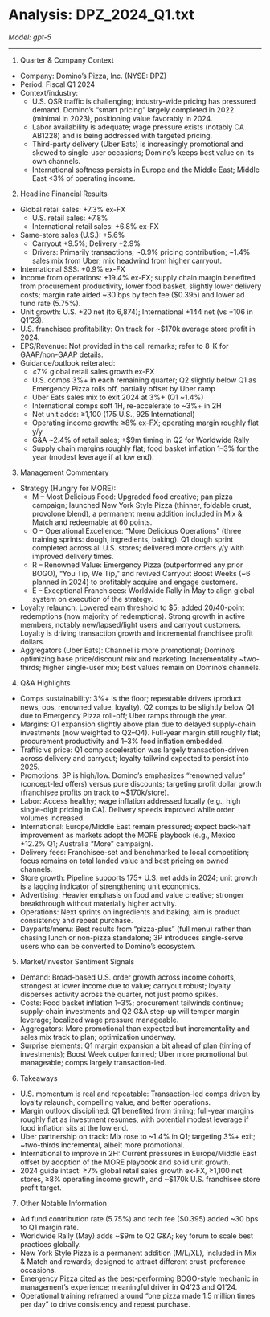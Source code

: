 # Analysis: DPZ_2024_Q1.txt

*Model: gpt-5*

---

1) Quarter & Company Context
- Company: Domino’s Pizza, Inc. (NYSE: DPZ)
- Period: Fiscal Q1 2024
- Context/industry: 
  - U.S. QSR traffic is challenging; industry-wide pricing has pressured demand. Domino’s “smart pricing” largely completed in 2022 (minimal in 2023), positioning value favorably in 2024.
  - Labor availability is adequate; wage pressure exists (notably CA AB1228) and is being addressed with targeted pricing.
  - Third-party delivery (Uber Eats) is increasingly promotional and skewed to single-user occasions; Domino’s keeps best value on its own channels.
  - International softness persists in Europe and the Middle East; Middle East <3% of operating income.

2) Headline Financial Results
- Global retail sales: +7.3% ex-FX
  - U.S. retail sales: +7.8%
  - International retail sales: +6.8% ex-FX
- Same-store sales (U.S.): +5.6%
  - Carryout +9.5%; Delivery +2.9%
  - Drivers: Primarily transactions; ~0.9% pricing contribution; ~1.4% sales mix from Uber; mix headwind from higher carryout.
- International SSS: +0.9% ex-FX
- Income from operations: +19.4% ex-FX; supply chain margin benefited from procurement productivity, lower food basket, slightly lower delivery costs; margin rate aided ~30 bps by tech fee ($0.395) and lower ad fund rate (5.75%).
- Unit growth: U.S. +20 net (to 6,874); International +144 net (vs +106 in Q1’23).
- U.S. franchisee profitability: On track for ~$170k average store profit in 2024.
- EPS/Revenue: Not provided in the call remarks; refer to 8-K for GAAP/non-GAAP details.
- Guidance/outlook reiterated:
  - ≥7% global retail sales growth ex-FX
  - U.S. comps 3%+ in each remaining quarter; Q2 slightly below Q1 as Emergency Pizza rolls off, partially offset by Uber ramp
  - Uber Eats sales mix to exit 2024 at 3%+ (Q1 ~1.4%)
  - International comps soft 1H, re-accelerate to ~3%+ in 2H
  - Net unit adds: ≥1,100 (175 U.S., 925 International)
  - Operating income growth: ≥8% ex-FX; operating margin roughly flat y/y
  - G&A ~2.4% of retail sales; +$9m timing in Q2 for Worldwide Rally
  - Supply chain margins roughly flat; food basket inflation 1–3% for the year (modest leverage if at low end).

3) Management Commentary
- Strategy (Hungry for MORE):
  - M – Most Delicious Food: Upgraded food creative; pan pizza campaign; launched New York Style Pizza (thinner, foldable crust, provolone blend), a permanent menu addition included in Mix & Match and redeemable at 60 points.
  - O – Operational Excellence: “More Delicious Operations” (three training sprints: dough, ingredients, baking). Q1 dough sprint completed across all U.S. stores; delivered more orders y/y with improved delivery times.
  - R – Renowned Value: Emergency Pizza (outperformed any prior BOGO), “You Tip, We Tip,” and revived Carryout Boost Weeks (~6 planned in 2024) to profitably acquire and engage customers.
  - E – Exceptional Franchisees: Worldwide Rally in May to align global system on execution of the strategy.
- Loyalty relaunch: Lowered earn threshold to $5; added 20/40-point redemptions (now majority of redemptions). Strong growth in active members, notably new/lapsed/light users and carryout customers. Loyalty is driving transaction growth and incremental franchisee profit dollars.
- Aggregators (Uber Eats): Channel is more promotional; Domino’s optimizing base price/discount mix and marketing. Incrementality ~two-thirds; higher single-user mix; best values remain on Domino’s channels.

4) Q&A Highlights
- Comps sustainability: 3%+ is the floor; repeatable drivers (product news, ops, renowned value, loyalty). Q2 comps to be slightly below Q1 due to Emergency Pizza roll-off; Uber ramps through the year.
- Margins: Q1 expansion slightly above plan due to delayed supply-chain investments (now weighted to Q2–Q4). Full-year margin still roughly flat; procurement productivity and 1–3% food inflation embedded.
- Traffic vs price: Q1 comp acceleration was largely transaction-driven across delivery and carryout; loyalty tailwind expected to persist into 2025.
- Promotions: 3P is high/low. Domino’s emphasizes “renowned value” (concept-led offers) versus pure discounts; targeting profit dollar growth (franchisee profits on track to ~$170k/store).
- Labor: Access healthy; wage inflation addressed locally (e.g., high single-digit pricing in CA). Delivery speeds improved while order volumes increased.
- International: Europe/Middle East remain pressured; expect back-half improvement as markets adopt the MORE playbook (e.g., Mexico +12.2% Q1; Australia “More” campaign).
- Delivery fees: Franchisee-set and benchmarked to local competition; focus remains on total landed value and best pricing on owned channels.
- Store growth: Pipeline supports 175+ U.S. net adds in 2024; unit growth is a lagging indicator of strengthening unit economics.
- Advertising: Heavier emphasis on food and value creative; stronger breakthrough without materially higher activity.
- Operations: Next sprints on ingredients and baking; aim is product consistency and repeat purchase.
- Dayparts/menu: Best results from “pizza-plus” (full menu) rather than chasing lunch or non-pizza standalone; 3P introduces single-serve users who can be converted to Domino’s ecosystem.

5) Market/Investor Sentiment Signals
- Demand: Broad-based U.S. order growth across income cohorts, strongest at lower income due to value; carryout robust; loyalty disperses activity across the quarter, not just promo spikes.
- Costs: Food basket inflation 1–3%; procurement tailwinds continue; supply-chain investments and Q2 G&A step-up will temper margin leverage; localized wage pressure manageable.
- Aggregators: More promotional than expected but incrementality and sales mix track to plan; optimization underway.
- Surprise elements: Q1 margin expansion a bit ahead of plan (timing of investments); Boost Week outperformed; Uber more promotional but manageable; comps largely transaction-led.

6) Takeaways
- U.S. momentum is real and repeatable: Transaction-led comps driven by loyalty relaunch, compelling value, and better operations.
- Margin outlook disciplined: Q1 benefited from timing; full-year margins roughly flat as investment resumes, with potential modest leverage if food inflation sits at the low end.
- Uber partnership on track: Mix rose to ~1.4% in Q1; targeting 3%+ exit; ~two-thirds incremental, albeit more promotional.
- International to improve in 2H: Current pressures in Europe/Middle East offset by adoption of the MORE playbook and solid unit growth.
- 2024 guide intact: ≥7% global retail sales growth ex-FX, ≥1,100 net stores, ≥8% operating income growth, and ~$170k U.S. franchisee store profit target.

7) Other Notable Information
- Ad fund contribution rate (5.75%) and tech fee ($0.395) added ~30 bps to Q1 margin rate.
- Worldwide Rally (May) adds ~$9m to Q2 G&A; key forum to scale best practices globally.
- New York Style Pizza is a permanent addition (M/L/XL), included in Mix & Match and rewards; designed to attract different crust-preference occasions.
- Emergency Pizza cited as the best-performing BOGO-style mechanic in management’s experience; meaningful driver in Q4’23 and Q1’24.
- Operational training reframed around “one pizza made 1.5 million times per day” to drive consistency and repeat purchase.